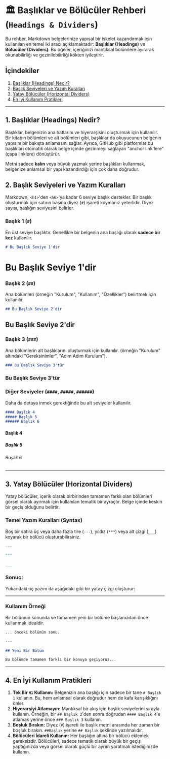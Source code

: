 # 🏛️ Başlıklar ve Bölücüler Rehberi (`Headings & Dividers`)

Bu rehber, Markdown belgelerinize yapısal bir iskelet kazandırmak için kullanılan en temel iki aracı açıklamaktadır: **Başlıklar (Headings)** ve **Bölücüler (Dividers)**. Bu öğeler, içeriğinizi mantıksal bölümlere ayırarak okunabilirliği ve gezinilebilirliği kökten iyileştirir.

## İçindekiler

1.  [Başlıklar (Headings) Nedir?](#1-başlıklar-headings-nedir)
2.  [Başlık Seviyeleri ve Yazım Kuralları](#2-başlık-seviyeleri-ve-yazım-kuralları)
3.  [Yatay Bölücüler (Horizontal Dividers)](#3-yatay-bölücüler-horizontal-dividers)
4.  [En İyi Kullanım Pratikleri](#4-en-i̇yi-kullanım-pratikleri)

-----

## 1\. Başlıklar (Headings) Nedir?

Başlıklar, belgenizin ana hatlarını ve hiyerarşisini oluşturmak için kullanılır. Bir kitabın bölümleri ve alt bölümleri gibi, başlıklar da okuyucunun belgenin yapısını bir bakışta anlamasını sağlar. Ayrıca, GitHub gibi platformlar bu başlıkları otomatik olarak belge içinde gezinmeyi sağlayan "anchor link'lere" (çapa linklere) dönüştürür.

Metni sadece **kalın** veya büyük yazmak yerine başlıkları kullanmak, belgenize anlamsal bir yapı kazandırdığı için çok daha doğrudur.

## 2\. Başlık Seviyeleri ve Yazım Kuralları

Markdown, `<h1>`'den `<h6>`'ya kadar 6 seviye başlık destekler. Bir başlık oluşturmak için satırın başına diyez (`#`) işareti koymanız yeterlidir. Diyez sayısı, başlığın seviyesini belirler.

### Başlık 1 (`#`)

En üst seviye başlıktır. Genellikle bir belgenin ana başlığı olarak **sadece bir kez** kullanılır.

```markdown
# Bu Başlık Seviye 1'dir
```

# Bu Başlık Seviye 1'dir

### Başlık 2 (`##`)

Ana bölümleri (örneğin "Kurulum", "Kullanım", "Özellikler") belirtmek için kullanılır.

```markdown
## Bu Başlık Seviye 2'dir
```

## Bu Başlık Seviye 2'dir

### Başlık 3 (`###`)

Ana bölümlerin alt başlıklarını oluşturmak için kullanılır. (örneğin "Kurulum" altındaki "Gereksinimler", "Adım Adım Kurulum").

```markdown
### Bu Başlık Seviye 3'tür
```

### Bu Başlık Seviye 3'tür

### Diğer Seviyeler (`####`, `#####`, `######`)

Daha da detaya inmek gerektiğinde bu alt seviyeler kullanılır.

```markdown
#### Başlık 4
##### Başlık 5
###### Başlık 6
```

#### Başlık 4

##### Başlık 5

###### Başlık 6

-----

## 3\. Yatay Bölücüler (Horizontal Dividers)

Yatay bölücüler, içerik olarak birbirinden tamamen farklı olan bölümleri görsel olarak ayırmak için kullanılan tematik bir ayraçtır. Belge içinde keskin bir geçiş olduğunu belirtir.

### Temel Yazım Kuralları (Syntax)

Boş bir satıra üç veya daha fazla tire (`---`), yıldız (`***`) veya alt çizgi (`___`) koyarak bir bölücü oluşturabilirsiniz.

```markdown
---

***

___
```

### Sonuç:

Yukarıdaki üç yazım da aşağıdaki gibi bir yatay çizgi oluşturur:

-----

### Kullanım Örneği

Bir bölümün sonunda ve tamamen yeni bir bölüme başlamadan önce kullanmak idealdir.

```markdown
... önceki bölümün sonu.

---

## Yeni Bir Bölüm

Bu bölümde tamamen farklı bir konuya geçiyoruz...
```

-----

## 4\. En İyi Kullanım Pratikleri

1.  **Tek Bir `H1` Kullanın:** Belgenizin ana başlığı için sadece bir tane `# Başlık 1` kullanın. Bu, hem anlamsal olarak doğrudur hem de kafa karışıklığını önler.
2.  **Hiyerarşiyi Atlamayın:** Mantıksal bir akış için başlık seviyelerini sırayla kullanın. Örneğin, bir `## Başlık 2`'den sonra doğrudan `#### Başlık 4`'e atlamak yerine önce `### Başlık 3` kullanın.
3.  **Boşluk Bırakın:** Diyez (`#`) işareti ile başlık metni arasında her zaman bir boşluk bırakın. `##Başlık` yerine `## Başlık` şeklinde yazılmalıdır.
4.  **Bölücüleri İdareli Kullanın:** Her başlığın altına bir bölücü eklemek gereksizdir. Bölücüleri, sadece tematik olarak büyük bir geçiş yaptığınızda veya görsel olarak güçlü bir ayrım yaratmak istediğinizde kullanın.